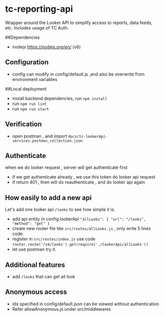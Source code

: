 # tc-reporting-api
Wrapper around the Looker API to simplify access to reports, data feeds, etc.  Includes usage of TC Auth.


##Dependencies
- nodejs https://nodejs.org/en/ (v6)

## Configuration
- config can modify in config/default.js ,and also be overwrite from environment variables

##Local deployment
- install backend dependencies, run `npm install`
- run `npm run lint`
- run `npm run start`

## Verification
- open postman , and import `docs/tc-lookerApi-services.postman_collection.json`

## Authenticate
when we do looker request , server will get authenticate first

- if we get authenticate already , we use this token do looker api request
- if return 401 , then will do reauthenticate , and do looker api again

## How easily to add a new api
Let's add one looker api `/looks` to see how simple it is.

- add api entity in config.lookerApi ``` "allLooks": {
      "url": "/looks",
      "method": "get"
    } ```
- create new router file like `src/routes/allLooks.js` , only write 5 lines code.
- register in `src/routes/index.js` use code ```router.route('/v4/looks').get(require('./lookerApi/allLooks'))```
- let use postman try it.

## Additional features
- add `/looks` that can get all look

## Anonymous access
- Ids specified in config/default.json can be viewed without authentication
- Refer allowAnonymous.js under src/middlewares